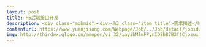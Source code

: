 ```yaml
---                
layout: post       
title: H5后端接口开发           
description: <div class="mobmid"><div><h3 class="item_title">需求描述</h3><p>一、需求描述：<br/>网站：http://ehome.logogo.cn/，目前前端页面已经完成，需要后端提供接口完成页面开发，语言不限。<br/> <br/>二、合作方式：<br/>项目制，远程开发，时间越快越好，费用5000。</p></div><!--info end--></div>     
contenturl: https://www.yuanjisong.com/Webpage/Job/../Job/detail/jobid/101480      
img: http://thirdwx.qlogo.cn/mmopen/vi_32/iayibMlmFPynIDShB7B3ftCjozuxfibMVGQc5VEVVPOBpnFQvgm20Nep8JSj6rxiara13zr5OAUialLtic8hytSMzgwA/132             
---                 
```

